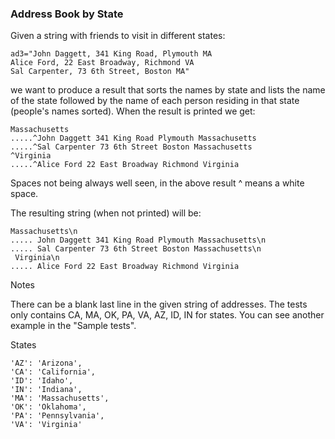 ### Address Book by State

Given a string with friends to visit in different states:

````
ad3="John Daggett, 341 King Road, Plymouth MA
Alice Ford, 22 East Broadway, Richmond VA
Sal Carpenter, 73 6th Street, Boston MA"
````
we want to produce a result that sorts the names by state and lists the name of the state followed by the name of each person residing in that state (people's names sorted). When the result is printed we get:
````
Massachusetts
.....^John Daggett 341 King Road Plymouth Massachusetts
.....^Sal Carpenter 73 6th Street Boston Massachusetts
^Virginia
.....^Alice Ford 22 East Broadway Richmond Virginia
````
Spaces not being always well seen, in the above result ^ means a white space.

The resulting string (when not printed) will be:
````
Massachusetts\n
..... John Daggett 341 King Road Plymouth Massachusetts\n
..... Sal Carpenter 73 6th Street Boston Massachusetts\n
 Virginia\n
..... Alice Ford 22 East Broadway Richmond Virginia
````
Notes

There can be a blank last line in the given string of addresses.
The tests only contains CA, MA, OK, PA, VA, AZ, ID, IN for states.
You can see another example in the "Sample tests".

States
````
'AZ': 'Arizona',
'CA': 'California',
'ID': 'Idaho',
'IN': 'Indiana',
'MA': 'Massachusetts',
'OK': 'Oklahoma',
'PA': 'Pennsylvania',
'VA': 'Virginia'